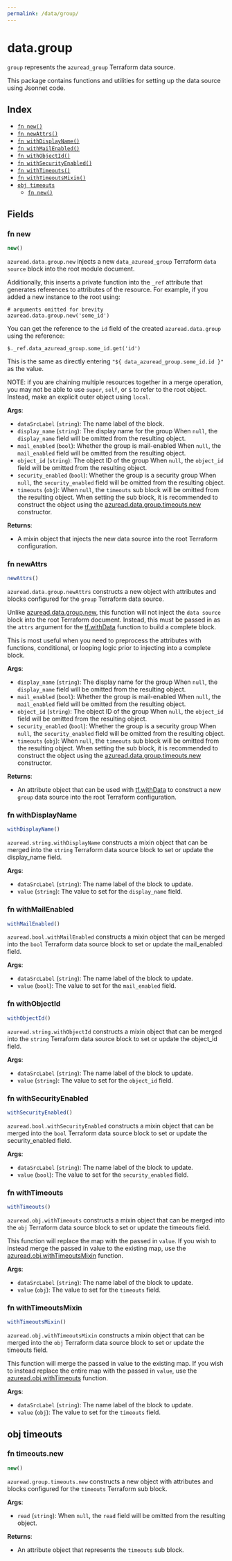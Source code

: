 ```yaml
---
permalink: /data/group/
---
```


# data.group

`group` represents the `azuread_group` Terraform data source.



This package contains functions and utilities for setting up the data source using Jsonnet code.


## Index

* [`fn new()`](#fn-new)
* [`fn newAttrs()`](#fn-newattrs)
* [`fn withDisplayName()`](#fn-withdisplayname)
* [`fn withMailEnabled()`](#fn-withmailenabled)
* [`fn withObjectId()`](#fn-withobjectid)
* [`fn withSecurityEnabled()`](#fn-withsecurityenabled)
* [`fn withTimeouts()`](#fn-withtimeouts)
* [`fn withTimeoutsMixin()`](#fn-withtimeoutsmixin)
* [`obj timeouts`](#obj-timeouts)
  * [`fn new()`](#fn-timeoutsnew)

## Fields

### fn new

```ts
new()
```


`azuread.data.group.new` injects a new `data_azuread_group` Terraform `data source`
block into the root module document.

Additionally, this inserts a private function into the `_ref` attribute that generates references to attributes of the
resource. For example, if you added a new instance to the root using:

    # arguments omitted for brevity
    azuread.data.group.new('some_id')

You can get the reference to the `id` field of the created `azuread.data.group` using the reference:

    $._ref.data_azuread_group.some_id.get('id')

This is the same as directly entering `"${ data_azuread_group.some_id.id }"` as the value.

NOTE: if you are chaining multiple resources together in a merge operation, you may not be able to use `super`, `self`,
or `$` to refer to the root object. Instead, make an explicit outer object using `local`.

**Args**:
  - `dataSrcLabel` (`string`): The name label of the block.
  - `display_name` (`string`): The display name for the group When `null`, the `display_name` field will be omitted from the resulting object.
  - `mail_enabled` (`bool`): Whether the group is mail-enabled When `null`, the `mail_enabled` field will be omitted from the resulting object.
  - `object_id` (`string`): The object ID of the group When `null`, the `object_id` field will be omitted from the resulting object.
  - `security_enabled` (`bool`): Whether the group is a security group When `null`, the `security_enabled` field will be omitted from the resulting object.
  - `timeouts` (`obj`):  When `null`, the `timeouts` sub block will be omitted from the resulting object. When setting the sub block, it is recommended to construct the object using the [azuread.data.group.timeouts.new](#fn-grouptimeoutsnew) constructor.

**Returns**:
- A mixin object that injects the new data source into the root Terraform configuration.


### fn newAttrs

```ts
newAttrs()
```


`azuread.data.group.newAttrs` constructs a new object with attributes and blocks configured for the `group`
Terraform data source.

Unlike [azuread.data.group.new](#fn-groupnew), this function will not inject the `data source`
block into the root Terraform document. Instead, this must be passed in as the `attrs` argument for the
[tf.withData](https://github.com/tf-libsonnet/core/tree/main/docs#fn-withdata) function to build a complete block.

This is most useful when you need to preprocess the attributes with functions, conditional, or looping logic prior to
injecting into a complete block.

**Args**:
  - `display_name` (`string`): The display name for the group When `null`, the `display_name` field will be omitted from the resulting object.
  - `mail_enabled` (`bool`): Whether the group is mail-enabled When `null`, the `mail_enabled` field will be omitted from the resulting object.
  - `object_id` (`string`): The object ID of the group When `null`, the `object_id` field will be omitted from the resulting object.
  - `security_enabled` (`bool`): Whether the group is a security group When `null`, the `security_enabled` field will be omitted from the resulting object.
  - `timeouts` (`obj`):  When `null`, the `timeouts` sub block will be omitted from the resulting object. When setting the sub block, it is recommended to construct the object using the [azuread.data.group.timeouts.new](#fn-grouptimeoutsnew) constructor.

**Returns**:
  - An attribute object that can be used with [tf.withData](https://github.com/tf-libsonnet/core/tree/main/docs#fn-withdata) to construct a new `group` data source into the root Terraform configuration.


### fn withDisplayName

```ts
withDisplayName()
```

`azuread.string.withDisplayName` constructs a mixin object that can be merged into the `string`
Terraform data source block to set or update the display_name field.



**Args**:
  - `dataSrcLabel` (`string`): The name label of the block to update.
  - `value` (`string`): The value to set for the `display_name` field.


### fn withMailEnabled

```ts
withMailEnabled()
```

`azuread.bool.withMailEnabled` constructs a mixin object that can be merged into the `bool`
Terraform data source block to set or update the mail_enabled field.



**Args**:
  - `dataSrcLabel` (`string`): The name label of the block to update.
  - `value` (`bool`): The value to set for the `mail_enabled` field.


### fn withObjectId

```ts
withObjectId()
```

`azuread.string.withObjectId` constructs a mixin object that can be merged into the `string`
Terraform data source block to set or update the object_id field.



**Args**:
  - `dataSrcLabel` (`string`): The name label of the block to update.
  - `value` (`string`): The value to set for the `object_id` field.


### fn withSecurityEnabled

```ts
withSecurityEnabled()
```

`azuread.bool.withSecurityEnabled` constructs a mixin object that can be merged into the `bool`
Terraform data source block to set or update the security_enabled field.



**Args**:
  - `dataSrcLabel` (`string`): The name label of the block to update.
  - `value` (`bool`): The value to set for the `security_enabled` field.


### fn withTimeouts

```ts
withTimeouts()
```

`azuread.obj.withTimeouts` constructs a mixin object that can be merged into the `obj`
Terraform data source block to set or update the timeouts field.

This function will replace the map with the passed in `value`. If you wish to instead merge the
passed in value to the existing map, use the [azuread.obj.withTimeoutsMixin](TODO) function.

**Args**:
  - `dataSrcLabel` (`string`): The name label of the block to update.
  - `value` (`obj`): The value to set for the `timeouts` field.


### fn withTimeoutsMixin

```ts
withTimeoutsMixin()
```

`azuread.obj.withTimeoutsMixin` constructs a mixin object that can be merged into the `obj`
Terraform data source block to set or update the timeouts field.

This function will merge the passed in value to the existing map. If you wish
to instead replace the entire map with the passed in `value`, use the [azuread.obj.withTimeouts](TODO)
function.


**Args**:
  - `dataSrcLabel` (`string`): The name label of the block to update.
  - `value` (`obj`): The value to set for the `timeouts` field.


## obj timeouts



### fn timeouts.new

```ts
new()
```


`azuread.group.timeouts.new` constructs a new object with attributes and blocks configured for the `timeouts`
Terraform sub block.



**Args**:
  - `read` (`string`):  When `null`, the `read` field will be omitted from the resulting object.

**Returns**:
  - An attribute object that represents the `timeouts` sub block.
